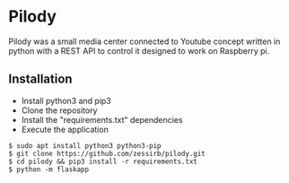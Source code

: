 # Pilody
Pilody was a small media center connected to Youtube concept written in python with a REST API to control it designed 
to work on Raspberry pi.  

## Installation
* Install python3 and pip3
* Clone the repository
* Install the "requirements.txt" dependencies
* Execute the application
```
$ sudo apt install python3 python3-pip
$ git clone https://github.com/zessirb/pilody.git
$ cd pilody && pip3 install -r requirements.txt
$ python -m flaskapp
```